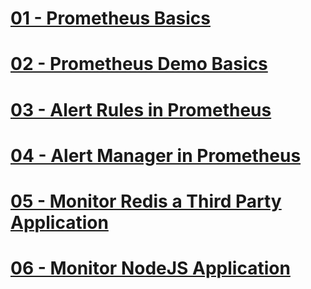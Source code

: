# [01 - Prometheus Basics](./01-Prometheus-basics.md)

# [02 - Prometheus Demo Basics](./02-Prometheus-demo-basics.md)

# [03 - Alert Rules in Prometheus](./03-Alert-Rules-in-Prometheus.md)

# [04 - Alert Manager in Prometheus](./04-Alert-Manager-in-Prometheus.md)

# [05 - Monitor Redis a Third Party Application](./05-Monitor-Redis-a-Third-Party-Application.md)

# [06 - Monitor NodeJS Application](./06-Monitor-NodeJS-Application.md)
